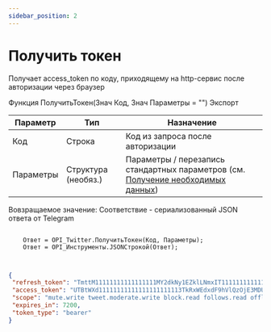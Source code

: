 ```yaml
---
sidebar_position: 2
---
```


# Получить токен
Получает access_token по коду, приходящему на http-сервис после авторизации через браузер


Функция ПолучитьТокен(Знач Код, Знач Параметры = "") Экспорт

  | Параметр | Тип | Назначение |
  |-|-|-|
  | Код | Строка | Код из запроса после авторизации |
  | Параметры | Структура (необяз.) | Параметры / перезапись стандартных параметров (см. [Получение необходимых данных](../)) |
  
  Вовзращаемое значение: Соответствие - сериализованный JSON ответа от Telegram


```bsl title="Пример кода"
	
	Ответ = OPI_Twitter.ПолучитьТокен(Код, Параметры);
	Ответ = OPI_Инструменты.JSONСтрокой(Ответ);
	
```

```json title="Результат"

{
 "refresh_token": "TmttM11111111111111111MY2dkNy1EZklLNmxIT1111111111111111xNTg2ODI6MTowOnJ0OjE",
 "access_token": "UTBtWXd11111111111111111111113TkRxWEdxdF9hVlQzOjE3MDUwNTMxNTg2ODE6MTowOmF0OjE",
 "scope": "mute.write tweet.moderate.write block.read follows.read offline.access list.write bookmark.read list.read tweet.write space.read block.write like.write like.read users.read tweet.read bookmark.write mute.read follows.write",
 "expires_in": 7200,
 "token_type": "bearer"
}

```
